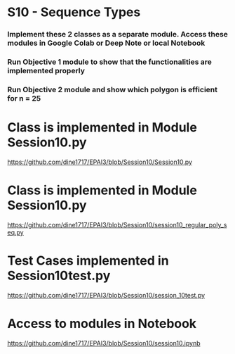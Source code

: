 # S10 - Sequence Types


### Implement these 2 classes as a separate module. Access these modules in Google Colab or Deep Note or local Notebook 
### Run Objective 1 module to show that the functionalities are implemented properly
### Run Objective 2 module and show which polygon is efficient for n = 25


# Class is implemented in Module Session10.py

https://github.com/dine1717/EPAI3/blob/Session10/Session10.py

# Class is implemented in Module Session10.py

https://github.com/dine1717/EPAI3/blob/Session10/session10_regular_poly_seq.py

# Test Cases implemented  in Session10test.py

https://github.com/dine1717/EPAI3/blob/Session10/session_10test.py

# Access to modules in Notebook

https://github.com/dine1717/EPAI3/blob/Session10/session10.ipynb

